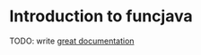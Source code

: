 # Introduction to funcjava

TODO: write [great documentation](http://jacobian.org/writing/what-to-write/)
